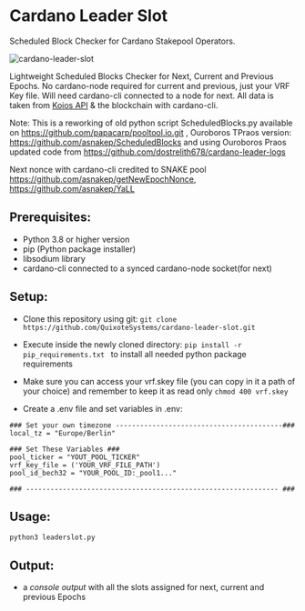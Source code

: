 # Cardano Leader Slot
Scheduled Block Checker for Cardano Stakepool Operators. 

![cardano-leader-slot](https://user-images.githubusercontent.com/82296005/195933862-96568b7d-4378-42a5-90a7-47195051889a.png)


Lightweight Scheduled Blocks Checker for Next, Current and Previous Epochs.
No cardano-node required for current and previous, just your VRF Key file. Will need cardano-cli connected to a node for next. All data is taken from [Koios API](https://www.koios.rest/) & the blockchain with cardano-cli.

Note: This is a reworking of old python script ScheduledBlocks.py 
available on https://github.com/papacarp/pooltool.io.git , Ouroboros TPraos version: https://github.com/asnakep/ScheduledBlocks and using Ouroboros Praos updated code from https://github.com/dostrelith678/cardano-leader-logs

Next nonce with cardano-cli credited to SNAKE pool https://github.com/asnakep/getNewEpochNonce, https://github.com/asnakep/YaLL


## Prerequisites:
- Python 3.8 or higher version
- pip (Python package installer)
- libsodium library
- cardano-cli connected to a synced cardano-node socket(for next)

## Setup:

- Clone this repository using git: ``` git clone https://github.com/QuixoteSystems/cardano-leader-slot.git ```
- Execute inside the newly cloned directory: ```pip install -r pip_requirements.txt ```  to install all needed python package requirements
- Make sure you can access your vrf.skey file (you can copy in it a path of your choice) and remember to keep it as read only ``` chmod 400 vrf.skey ```

- Create a .env file and set variables in .env:

~~~
### Set your own timezone -----------------------------------------###
local_tz = "Europe/Berlin"

### Set These Variables ###
pool_ticker = "YOUT_POOL_TICKER"
vrf_key_file = ('YOUR_VRF_FILE_PATH')
pool_id_bech32 = "YOUR_POOL_ID:_pool1..."

### -------------------------------------------------------------- ###
~~~


## Usage:

``` python3 leaderslot.py ```


## Output: 
- a *console output* with all the slots assigned for next, current and previous Epochs
